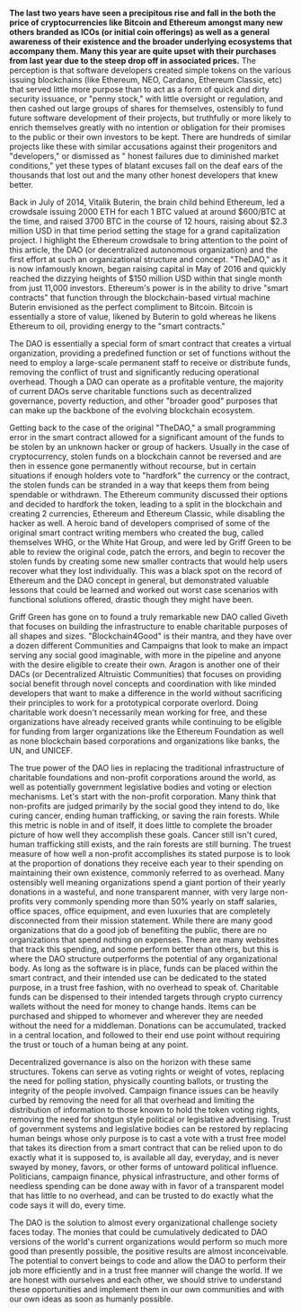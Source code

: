 **The last two years have seen a precipitous rise and fall in the both the price of cryptocurrencies like Bitcoin and Ethereum amongst many new others branded as ICOs (or initial coin offerings) as well as a general awareness of their existence and the broader underlying ecosystems that accompany them. Many this year are quite upset with their purchases from last year due to the steep drop off in associated prices.** The perception is that software developers created simple tokens on the various issuing blockchains (like Ethereum, NEO, Cardano, Ethereum Classic, etc) that served little more purpose than to act as a form of quick and dirty security issuance, or "penny stock," with little oversight or regulation, and then cashed out large groups of shares for themselves, ostensibly to fund future software development of their projects, but truthfully or more likely to enrich themselves greatly with no intention or obligation for their promises to the public or their own investors to be kept. There are hundreds of similar projects like these with similar accusations against their progenitors and "developers," or dismissed as " honest failures due to diminished market conditions," yet these types of blatant excuses fall on the deaf ears of the thousands that lost out and the many other honest developers that knew better.

Back in July of 2014, Vitalik Buterin, the brain child behind Ethereum, led a crowdsale issuing 2000 ETH for each 1 BTC valued at around $600/BTC at the time, and raised 3700 BTC in the course of 12 hours, raising about $2.3 million USD in that time period setting the stage for a grand capitalization project. I highlight the Ethereum crowdsale to bring attention to the point of this article, the DAO (or decentralized autonomous organization) and the first effort at such an organizational structure and concept. "TheDAO," as it is now infamously known, began raising capital in May of 2016 and quickly reached the dizzying heights of $150 million USD within that single month from just 11,000 investors. Ethereum's power is in the ability to drive "smart contracts" that function through the blockchain-based virtual machine Buterin envisioned as the perfect compliment to Bitcoin. Bitcoin is essentially a store of value, likened by Buterin to gold whereas he likens Ethereum to oil, providing energy to the "smart contracts."

The DAO is essentially a special form of smart contract that creates a virtual organization, providing a predefined function or set of functions without the need to employ a large-scale permanent staff to receive or distribute funds, removing the conflict of trust and significantly reducing operational overhead. Though a DAO can operate as a profitable venture, the majority of current DAOs serve charitable functions such as decentralized governance, poverty reduction, and other "broader good" purposes that can make up the backbone of the evolving blockchain ecosystem.

Getting back to the case of the original "TheDAO," a small programming error in the smart contract allowed for a significant amount of the funds to be stolen by an unknown hacker or group of hackers. Usually in the case of cryptocurrency, stolen funds on a blockchain cannot be reversed and are then in essence gone permanently without recourse, but in certain situations if enough holders vote to "hardfork" the currency or the contract, the stolen funds can be stranded in a way that keeps them from being spendable or withdrawn. The Ethereum community discussed their options and decided to hardfork the token, leading to a split in the blockchain and creating 2 currencies, Ethereum and Ethereum Classic, while disabling the hacker as well. A heroic band of developers comprised of some of the original smart contract writing members who created the bug, called themselves WHG, or the White Hat Group, and were led by Griff Green to be able to review the original code, patch the errors, and begin to recover the stolen funds by creating some new smaller contracts that would help users recover what they lost individually. This was a black spot on the record of Ethereum and the DAO concept in general, but demonstrated valuable lessons that could be learned and worked out worst case scenarios with functional solutions offered, drastic though they might have been.

Griff Green has gone on to found a truly remarkable new DAO called Giveth that focuses on building the infrastructure to enable charitable purposes of all shapes and sizes. "Blockchain4Good" is their mantra, and they have over a dozen different Communities and Campaigns that look to make an impact serving any social good imaginable, with more in the pipeline and anyone with the desire eligible to create their own. Aragon is another one of their DACs (or Decentralized Altruistic Communities) that focuses on providing social benefit through novel concepts and coordination with like minded developers that want to make a difference in the world without sacrificing their principles to work for a prototypical corporate overlord. Doing charitable work doesn't necessarily mean working for free, and these organizations have already received grants while continuing to be eligible for funding from larger organizations like the Ethereum Foundation as well as none blockchain based corporations and organizations like banks, the UN, and UNICEF.

The true power of the DAO lies in replacing the traditional infrastructure of charitable foundations and non-profit corporations around the world, as well as potentially government legislative bodies and voting or election mechanisms. Let's start with the non-profit corporation. Many think that non-profits are judged primarily by the social good they intend to do, like curing cancer, ending human trafficking, or saving the rain forests. While this metric is noble in and of itself, it does little to complete the broader picture of how well they accomplish these goals. Cancer still isn't cured, human trafficking still exists, and the rain forests are still burning. The truest measure of how well a non-profit accomplishes its stated purpose is to look at the proportion of donations they receive each year to their spending on maintaining their own existence, commonly referred to as overhead. Many ostensibly well meaning organizations spend a giant portion of their yearly donations in a wasteful, and none transparent manner, with very large non-profits very commonly spending more than 50% yearly on staff salaries, office spaces, office equipment, and even luxuries that are completely disconnected from their mission statement. While there are many good organizations that do a good job of benefiting the public, there are no organizations that spend nothing on expenses. There are many websites that track this spending, and some perform better than others, but this is where the DAO structure outperforms the potential of any organizational body. As long as the software is in place, funds can be placed within the smart contract, and their intended use can be dedicated to the stated purpose, in a trust free fashion, with no overhead to speak of. Charitable funds can be dispensed to their intended targets through crypto currency wallets without the need for money to change hands. Items can be purchased and shipped to whomever and wherever they are needed without the need for a middleman. Donations can be accumulated, tracked in a central location, and followed to their end use point without requiring the trust or touch of a human being at any point.

Decentralized governance is also on the horizon with these same structures. Tokens can serve as voting rights or weight of votes, replacing the need for polling station, physically counting ballots, or trusting the integrity of the people involved. Campaign finance issues can be heavily curbed by removing the need for all that overhead and limiting the distribution of information to those known to hold the token voting rights, removing the need for shotgun style political or legislative advertising. Trust of government systems and legislative bodies can be restored by replacing human beings whose only purpose is to cast a vote with a trust free model that takes its direction from a smart contract that can be relied upon to do exactly what it is supposed to, is available all day, everyday, and is never swayed by money, favors, or other forms of untoward political influence. Politicians, campaign finance, physical infrastructure, and other forms of needless spending can be done away with in favor of a transparent model that has little to no overhead, and can be trusted to do exactly what the code says it will do, every time.

The DAO is the solution to almost every organizational challenge society faces today. The monies that could be cumulatively dedicated to DAO versions of the world's current organizations would perform so much more good than presently possible, the positive results are almost inconceivable. The potential to convert beings to code and allow the DAO to perform their job more efficiently and in a trust free manner will change the world. If we are honest with ourselves and each other, we should strive to understand these opportunities and implement them in our own communities and with our own ideas as soon as humanly possible.
